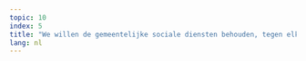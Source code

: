 ```yaml
---
topic: 10
index: 5
title: "We willen de gemeentelijke sociale diensten behouden, tegen elke vorm van onderaanneming en privatisering. Schrap geen banen in de gemeentelijke diensten en de OCMW’s."
lang: nl
---
```


